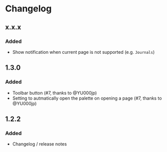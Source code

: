 # Changelog

## x.x.x
### Added
- Show notification when current page is not supported (e.g. `Journals`)


## 1.3.0
### Added
- Toolbar button (#7, thanks to @YU000jp)
- Setting to autmatically open the palette on opening a page (#7, thanks to @YU000jp)


## 1.2.2

### Added
- Changelog / release notes
